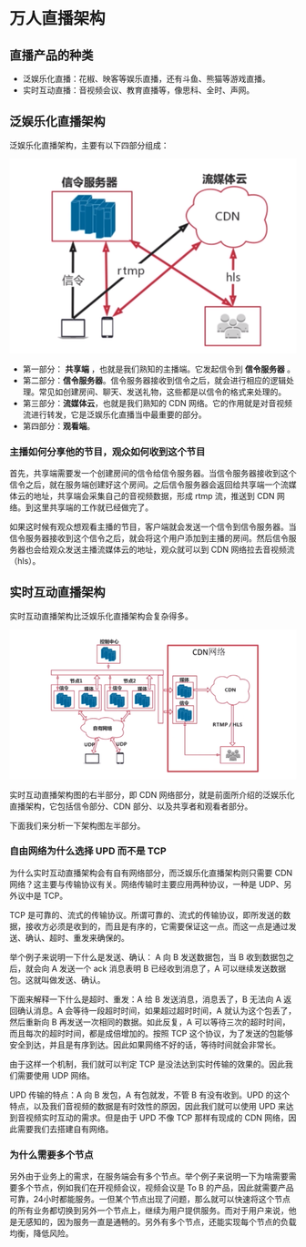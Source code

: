 # 万人直播架构

## 直播产品的种类

- 泛娱乐化直播：花椒、映客等娱乐直播，还有斗鱼、熊猫等游戏直播。
- 实时互动直播：音视频会议、教育直播等，像思科、全时、声网。

## 泛娱乐化直播架构

泛娱乐化直播架构，主要有以下四部分组成：

![image.png](./image/2020-02-29-1.png)

- 第一部分： **共享端** ，也就是我们熟知的主播端。它发起信令到 **信令服务器** 。
- 第二部分：**信令服务器**。信令服务器接收到信令之后，就会进行相应的逻辑处理。常见如创建房间、聊天、发送礼物，这些都是以信令的格式来处理的。
- 第三部分：**流媒体云**，也就是我们熟知的 CDN 网络。它的作用就是对音视频流进行转发，它是泛娱乐化直播当中最重要的部分。
- 第四部分：**观看端**。

### 主播如何分享他的节目，观众如何收到这个节目

首先，共享端需要发一个创建房间的信令给信令服务器。当信令服务器接收到这个信令之后，就在服务端创建好这个房间。之后信令服务器会返回给共享端一个流媒体云的地址，共享端会采集自己的音视频数据，形成 rtmp 流，推送到 CDN 网络。到这里共享端的工作就已经做完了。

如果这时候有观众想观看主播的节目，客户端就会发送一个信令到信令服务器。当信令服务器接收到这个信令之后，就会将这个用户添加到主播的房间。然后信令服务器也会给观众发送主播流媒体云的地址，观众就可以到 CDN 网络拉去音视频流（hls）。

## 实时互动直播架构

实时互动直播架构比泛娱乐化直播架构会复杂得多。

![image.png](./image/2020-02-29-2.png)

实时互动直播架构图的右半部分，即 CDN 网络部分，就是前面所介绍的泛娱乐化直播架构，它包括信令部分、CDN 部分、以及共享者和观看者部分。

下面我们来分析一下架构图左半部分。

### 自由网络为什么选择 UPD 而不是 TCP

为什么实时互动直播架构会有自有网络部分，而泛娱乐化直播架构则只需要 CDN 网络？这主要与传输协议有关。网络传输时主要应用两种协议，一种是 UDP、另外议中是 TCP。

TCP 是可靠的、流式的传输协议。所谓可靠的、流式的传输协议，即所发送的数据，接收方必须是收到的，而且是有序的，它需要保证这一点。而这一点是通过发送、确认、超时、重发来确保的。

举个例子来说明一下什么是发送、确认： A 向 B 发送数据包，当 B 收到数据包之后，就会向 A 发送一个 ack 消息表明 B 已经收到消息了，A 可以继续发送数据包。这就叫做发送、确认。

下面来解释一下什么是超时、重发：A 给 B 发送消息，消息丢了，B 无法向 A 返回确认消息。A 会等待一段超时时间，如果超过超时时间，A 就认为这个包丢了，然后重新向 B 再发送一次相同的数据。如此反复，A 可以等待三次的超时时间，而且每次的超时时间，都是成倍增加的。按照 TCP 这个协议，为了发送的包能够安全到达，并且是有序到达。因此如果网络不好的话，等待时间就会非常长。

由于这样一个机制，我们就可以判定 TCP 是没法达到实时传输的效果的。因此我们需要使用 UDP 网络。

UPD 传输的特点：A 向 B 发包，A 有包就发，不管 B 有没有收到。UPD 的这个特点，以及我们音视频的数据是有时效性的原因，因此我们就可以使用 UPD 来达到音视频实时互动的需求。但是由于 UPD 不像 TCP 那样有现成的 CDN 网络，因此需要我们去搭建自有网络。

### 为什么需要多个节点

另外由于业务上的需求，在服务端会有多个节点。举个例子来说明一下为啥需要需要多个节点，例如我们在开视频会议，视频会议是 To B 的产品，因此就需要产品可靠，24小时都能服务。一但某个节点出现了问题，那么就可以快速将这个节点的所有业务都切换到另外一个节点上，继续为用户提供服务。而对于用户来说，他是无感知的，因为服务一直是通畅的。另外有多个节点，还能实现每个节点的负载均衡，降低风险。
